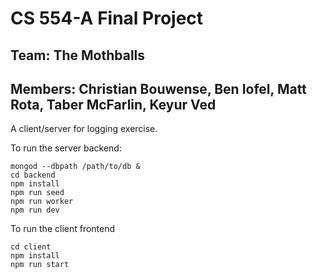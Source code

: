 # CS 554-A Final Project
## Team: The Mothballs
## Members: Christian Bouwense, Ben Iofel, Matt Rota, Taber McFarlin, Keyur Ved

A client/server for logging exercise.

To run the server backend:
```shell
mongod --dbpath /path/to/db &
cd backend
npm install
npm run seed
npm run worker
npm run dev
```

To run the client frontend
```shell
cd client
npm install
npm run start
```
